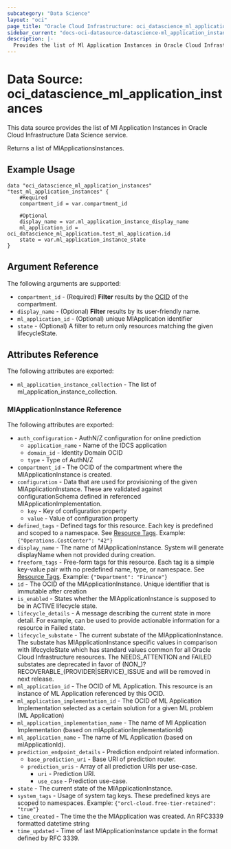 ```yaml
---
subcategory: "Data Science"
layout: "oci"
page_title: "Oracle Cloud Infrastructure: oci_datascience_ml_application_instances"
sidebar_current: "docs-oci-datasource-datascience-ml_application_instances"
description: |-
  Provides the list of Ml Application Instances in Oracle Cloud Infrastructure Data Science service
---
```


# Data Source: oci_datascience_ml_application_instances
This data source provides the list of Ml Application Instances in Oracle Cloud Infrastructure Data Science service.

Returns a list of MlApplicationsInstances.


## Example Usage

```hcl
data "oci_datascience_ml_application_instances" "test_ml_application_instances" {
	#Required
	compartment_id = var.compartment_id

	#Optional
	display_name = var.ml_application_instance_display_name
	ml_application_id = oci_datascience_ml_application.test_ml_application.id
	state = var.ml_application_instance_state
}
```

## Argument Reference

The following arguments are supported:

* `compartment_id` - (Required) <b>Filter</b> results by the [OCID](https://docs.cloud.oracle.com/iaas/Content/General/Concepts/identifiers.htm) of the compartment.
* `display_name` - (Optional) <b>Filter</b> results by its user-friendly name.
* `ml_application_id` - (Optional) unique MlApplication identifier
* `state` - (Optional) A filter to return only resources matching the given lifecycleState.


## Attributes Reference

The following attributes are exported:

* `ml_application_instance_collection` - The list of ml_application_instance_collection.

### MlApplicationInstance Reference

The following attributes are exported:

* `auth_configuration` - AuthN/Z configuration for online prediction
	* `application_name` - Name of the IDCS application
	* `domain_id` - Identity Domain OCID
	* `type` - Type of AuthN/Z
* `compartment_id` - The OCID of the compartment where the MlApplicationInstance is created.
* `configuration` - Data that are used for provisioning of the given MlApplicationInstance. These are validated against configurationSchema defined in referenced MlApplicationImplementation.
	* `key` - Key of configuration property
	* `value` - Value of configuration property
* `defined_tags` - Defined tags for this resource. Each key is predefined and scoped to a namespace. See [Resource Tags](https://docs.cloud.oracle.com/iaas/Content/General/Concepts/resourcetags.htm). Example: `{"Operations.CostCenter": "42"}` 
* `display_name` - The name of MlApplicationInstance. System will generate displayName when not provided during creation.
* `freeform_tags` - Free-form tags for this resource. Each tag is a simple key-value pair with no predefined name, type, or namespace. See [Resource Tags](https://docs.cloud.oracle.com/iaas/Content/General/Concepts/resourcetags.htm). Example: `{"Department": "Finance"}` 
* `id` - The OCID of the MlApplicationInstance. Unique identifier that is immutable after creation
* `is_enabled` - States whether the MlApplicationInstance is supposed to be in ACTIVE lifecycle state.
* `lifecycle_details` - A message describing the current state in more detail. For example, can be used to provide actionable information for a resource in Failed state.
* `lifecycle_substate` - The current substate of the MlApplicationInstance. The substate has MlApplicationInstance specific values in comparison with lifecycleState which has standard values common for all Oracle Cloud Infrastructure resources. The NEEDS_ATTENTION and FAILED substates are deprecated in favor of (NON_)?RECOVERABLE_(PROVIDER|SERVICE)_ISSUE and will be removed in next release. 
* `ml_application_id` - The OCID of ML Application. This resource is an instance of ML Application referenced by this OCID.
* `ml_application_implementation_id` - The OCID of ML Application Implementation selected as a certain solution for a given ML problem (ML Application)
* `ml_application_implementation_name` - The name of Ml Application Implementation (based on mlApplicationImplementationId)
* `ml_application_name` - The name of ML Application (based on mlApplicationId).
* `prediction_endpoint_details` - Prediction endpoint related information.
	* `base_prediction_uri` - Base URI of prediction router.
	* `prediction_uris` - Array of all prediction URIs per use-case.
		* `uri` - Prediction URI.
		* `use_case` - Prediction use-case.
* `state` - The current state of the MlApplicationInstance.
* `system_tags` - Usage of system tag keys. These predefined keys are scoped to namespaces. Example: `{"orcl-cloud.free-tier-retained": "true"}` 
* `time_created` - The time the the MlApplication was created. An RFC3339 formatted datetime string
* `time_updated` - Time of last MlApplicationInstance update in the format defined by RFC 3339.

